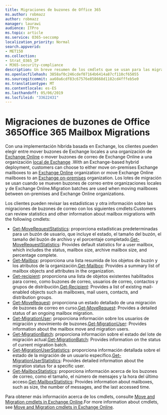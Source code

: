 ```yaml
---
title: Migraciones de buzones de Office 365
ms.author: robmazz
author: robmazz
manager: laurawi
audience: ITPro
ms.topic: article
ms.service: O365-seccomp
localization_priority: Normal
search.appverid:
- MET150
ms.collection:
- Strat_O365_IP
- M365-security-compliance
description: Un breve resumen de los cmdlets que se usan para las migraciones de buzones de Office 365.
ms.openlocfilehash: 3858af0c246cdef07164b6414a87cf110cf65055
ms.sourcegitcommit: aa60a6cdf83c67576e858668d1182cd4fffeb5e0
ms.translationtype: MT
ms.contentlocale: es-ES
ms.lasthandoff: 05/06/2019
ms.locfileid: "33622431"
---
```

# <a name="office-365-mailbox-migrations"></a><span data-ttu-id="9ee0d-103">Migraciones de buzones de Office 365</span><span class="sxs-lookup"><span data-stu-id="9ee0d-103">Office 365 Mailbox Migrations</span></span>
<span data-ttu-id="9ee0d-104">Con una implementación híbrida basada en Exchange, los clientes pueden elegir entre mover buzones de Exchange locales a una organización de [Exchange Online](https://docs.microsoft.com/Exchange/exchange-online) o mover buzones de correo de Exchange Online a una organización [local de Exchange](https://docs.microsoft.com/Exchange/exchange-server) .</span><span class="sxs-lookup"><span data-stu-id="9ee0d-104">With an Exchange-based hybrid deployment, customers can choose to either move on-premises Exchange mailboxes to an [Exchange Online](https://docs.microsoft.com/Exchange/exchange-online) organization or move Exchange Online mailboxes to an [Exchange on-premises](https://docs.microsoft.com/Exchange/exchange-server) organization.</span></span> <span data-ttu-id="9ee0d-105">Los lotes de migración se usan cuando se mueven buzones de correo entre organizaciones locales y de Exchange Online.</span><span class="sxs-lookup"><span data-stu-id="9ee0d-105">Migration batches are used when moving mailboxes between on-premises and Exchange Online organizations.</span></span>

<span data-ttu-id="9ee0d-106">Los clientes pueden revisar las estadísticas y otra información sobre las migraciones de buzones de correo con los siguientes cmdlets:</span><span class="sxs-lookup"><span data-stu-id="9ee0d-106">Customers can review statistics and other information about mailbox migrations with the following cmdlets:</span></span>

- <span data-ttu-id="9ee0d-107">[Get-MoveRequestStatistics](https://docs.microsoft.com/powershell/module/exchange/move-and-migration/Get-MoveRequestStatistics?view=exchange-ps): proporciona estadísticas predeterminadas para un buzón de usuario, que incluye el estado, el tamaño del buzón, el tamaño del buzón de archivo y el porcentaje completado.</span><span class="sxs-lookup"><span data-stu-id="9ee0d-107">[Get-MoveRequestStatistics](https://docs.microsoft.com/powershell/module/exchange/move-and-migration/Get-MoveRequestStatistics?view=exchange-ps): Provides default statistics for a user mailbox, which includes the status, mailbox size, archive mailbox size, and percentage complete.</span></span>
- <span data-ttu-id="9ee0d-108">[Get-Mailbox](https://docs.microsoft.com/powershell/module/exchange/mailboxes/Get-Mailbox?view=exchange-ps
): proporciona una lista resumida de los objetos de buzón y los atributos de la organización.</span><span class="sxs-lookup"><span data-stu-id="9ee0d-108">[Get-Mailbox](https://docs.microsoft.com/powershell/module/exchange/mailboxes/Get-Mailbox?view=exchange-ps
): Provides a summary list of mailbox objects and attributes in the organization.</span></span>
- <span data-ttu-id="9ee0d-109">[Get-recipient](https://docs.microsoft.com/powershell/module/exchange/users-and-groups/Get-Recipient?view=exchange-ps): proporciona una lista de objetos existentes habilitados para correo, como buzones de correo, usuarios de correo, contactos y grupos de distribución.</span><span class="sxs-lookup"><span data-stu-id="9ee0d-109">[Get-Recipient](https://docs.microsoft.com/powershell/module/exchange/users-and-groups/Get-Recipient?view=exchange-ps): Provides a list of existing mail-enabled objects such as mailboxes, mail users, contacts, and distribution groups.</span></span>
- <span data-ttu-id="9ee0d-110">[Get-MoveRequest](https://docs.microsoft.com/powershell/module/exchange/move-and-migration/Get-MoveRequest?view=exchange-ps): proporciona un estado detallado de una migración de buzones de correo en curso.</span><span class="sxs-lookup"><span data-stu-id="9ee0d-110">[Get-MoveRequest](https://docs.microsoft.com/powershell/module/exchange/move-and-migration/Get-MoveRequest?view=exchange-ps): Provides a detailed status of an ongoing mailbox migration.</span></span>
- <span data-ttu-id="9ee0d-111">[Get-MigrationUser](https://docs.microsoft.com/powershell/module/exchange/move-and-migration/Get-MigrationUser?view=exchange-ps): proporciona información sobre los usuarios de migración y movimiento de buzones.</span><span class="sxs-lookup"><span data-stu-id="9ee0d-111">[Get-MigrationUser](https://docs.microsoft.com/powershell/module/exchange/move-and-migration/Get-MigrationUser?view=exchange-ps): Provides information about the mailbox move and migration users.</span></span>
- <span data-ttu-id="9ee0d-112">[Get-MigrationBatch](https://docs.microsoft.com/powershell/module/exchange/move-and-migration/Get-MigrationBatch?view=exchange-ps): proporciona información sobre el estado del lote de migración actual.</span><span class="sxs-lookup"><span data-stu-id="9ee0d-112">[Get-MigrationBatch](https://docs.microsoft.com/powershell/module/exchange/move-and-migration/Get-MigrationBatch?view=exchange-ps): Provides information on the status of current migration batch.</span></span>
- <span data-ttu-id="9ee0d-113">[Get-MigrationUserStatistics](https://docs.microsoft.com/powershell/module/exchange/move-and-migration/Get-MigrationUserStatistics?view=exchange-ps): proporciona información detallada sobre el estado de la migración de un usuario específico.</span><span class="sxs-lookup"><span data-stu-id="9ee0d-113">[Get-MigrationUserStatistics](https://docs.microsoft.com/powershell/module/exchange/move-and-migration/Get-MigrationUserStatistics?view=exchange-ps): Provides detailed information about the migration status for a specific user.</span></span>
- <span data-ttu-id="9ee0d-114">[Get-MailboxStatistics](https://docs.microsoft.com/powershell/module/exchange/mailboxes/Get-MailboxStatistics?view=exchange-ps): proporciona información acerca de los buzones de correo, como el tamaño, el número de mensajes y la hora del último acceso.</span><span class="sxs-lookup"><span data-stu-id="9ee0d-114">[Get-MailboxStatistics](https://docs.microsoft.com/powershell/module/exchange/mailboxes/Get-MailboxStatistics?view=exchange-ps): Provides information about mailboxes, such as size, the number of messages, and the last accessed time.</span></span>

<span data-ttu-id="9ee0d-115">Para obtener más información acerca de los cmdlets, consulte [Move and Migration cmdlets in Exchange Online](https://docs.microsoft.com/powershell/exchange/exchange-online/exchange-online-powershell?view=exchange-ps).</span><span class="sxs-lookup"><span data-stu-id="9ee0d-115">For more information about cmdlets, see [Move and Migration cmdlets in Exchange Online](https://docs.microsoft.com/powershell/exchange/exchange-online/exchange-online-powershell?view=exchange-ps).</span></span>
